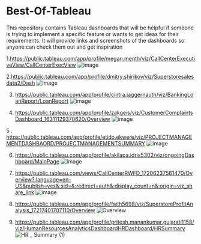 # Best-Of-Tableau

This repository contains Tableau dashboards that will be helpful if someone is trying to implement a specific feature or wants to get ideas for their requirements. It will provide links and screenshots of the dashboards so anyone can check them out and get inspiration

1.https://public.tableau.com/app/profile/megan.menth/viz/CallCenterExecutiveView/CallCenterExecView
![image](https://github.com/PriteshGujarati/Best-Of-Tableau/assets/45009011/d462f42a-b904-4694-82d0-56d167fd515f)


2.https://public.tableau.com/app/profile/dmitry.shirikov/viz/Superstoresalesdata2/Dash
![image](https://github.com/PriteshGujarati/Best-Of-Tableau/assets/45009011/85424ace-460f-48c4-9dba-6ea58e6f9f9f)

3. https://public.tableau.com/app/profile/cintra.jaggernauth/viz/BankingLoanReport/LoanReport
![image](https://github.com/PriteshGujarati/Best-Of-Tableau/assets/45009011/bec2a337-5357-45c5-b1c9-32d567d5074d)

4. https://public.tableau.com/app/profile/zakgeis/viz/CustomerComplaintsDashboard_16311129370620/Overview
![image](https://github.com/PriteshGujarati/Best-Of-Tableau/assets/45009011/e630070f-d70e-4234-aeed-8c931aad32dc)

5 . https://public.tableau.com/app/profile/etido.ekwere/viz/PROJECTMANAGEMENTDASHBAORD/PROJECTMANAGEMENTSUMMARY
![image](https://github.com/PriteshGujarati/Best-Of-Tableau/assets/45009011/6fd61728-919e-49df-a557-4a9f1040f880)

6. https://public.tableau.com/app/profile/akilapa.idris5302/viz/ongoingDashboard/MainPage
![image](https://github.com/user-attachments/assets/0765811b-1783-4a63-a328-9d09822b7933)

7. https://public.tableau.com/views/CallCenterRWFD_17206237561470/Overview?:language=en-US&publish=yes&:sid=&:redirect=auth&:display_count=n&:origin=viz_share_link
![image](https://github.com/user-attachments/assets/9da142f5-9d9e-460f-b1bf-b2fb69276df4)

8. https://public.tableau.com/app/profile/faith5698/viz/SuperstoreProfitAnalysis_17217401707110/Overview
![Overview](https://github.com/user-attachments/assets/26686d4d-dcf6-4f0e-9cd0-4d84c507427b)

9. https://public.tableau.com/app/profile/pritesh.manankumar.gujarati1158/viz/HumanResourcesAnalyticsDashboardHRDashboard/HRSummary
![HR _ Summary (1)](https://github.com/user-attachments/assets/8633a95a-690e-4885-979f-19be871ec78d)

